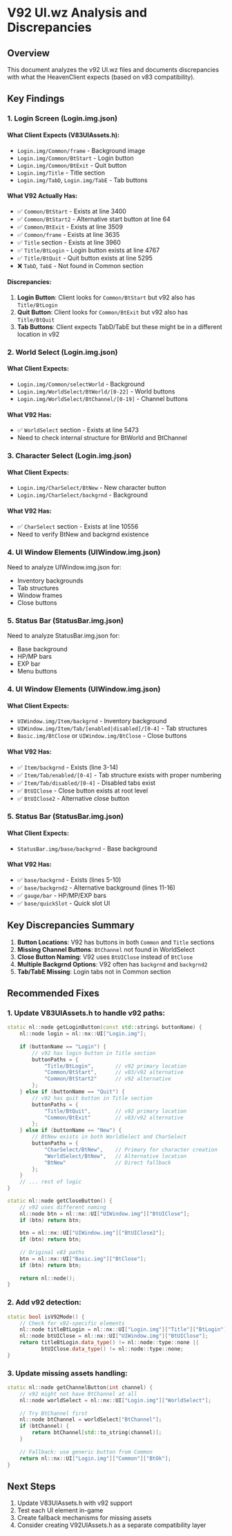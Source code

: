 # V92 UI.wz Analysis and Discrepancies

## Overview
This document analyzes the v92 UI.wz files and documents discrepancies with what the HeavenClient expects (based on v83 compatibility).

## Key Findings

### 1. Login Screen (Login.img.json)

#### What Client Expects (V83UIAssets.h):
- `Login.img/Common/frame` - Background image
- `Login.img/Common/BtStart` - Login button  
- `Login.img/Common/BtExit` - Quit button
- `Login.img/Title` - Title section
- `Login.img/TabD`, `Login.img/TabE` - Tab buttons

#### What V92 Actually Has:
- ✅ `Common/BtStart` - Exists at line 3400
- ✅ `Common/BtStart2` - Alternative start button at line 64  
- ✅ `Common/BtExit` - Exists at line 3509
- ✅ `Common/frame` - Exists at line 3635
- ✅ `Title` section - Exists at line 3960
- ✅ `Title/BtLogin` - Login button exists at line 4767
- ✅ `Title/BtQuit` - Quit button exists at line 5295
- ❌ `TabD`, `TabE` - Not found in Common section

#### Discrepancies:
1. **Login Button**: Client looks for `Common/BtStart` but v92 also has `Title/BtLogin`
2. **Quit Button**: Client looks for `Common/BtExit` but v92 also has `Title/BtQuit`
3. **Tab Buttons**: Client expects TabD/TabE but these might be in a different location in v92

### 2. World Select (Login.img.json)

#### What Client Expects:
- `Login.img/Common/selectWorld` - Background
- `Login.img/WorldSelect/BtWorld/[0-22]` - World buttons
- `Login.img/WorldSelect/BtChannel/[0-19]` - Channel buttons

#### What V92 Has:
- ✅ `WorldSelect` section - Exists at line 5473
- Need to check internal structure for BtWorld and BtChannel

### 3. Character Select (Login.img.json)

#### What Client Expects:
- `Login.img/CharSelect/BtNew` - New character button
- `Login.img/CharSelect/backgrnd` - Background

#### What V92 Has:
- ✅ `CharSelect` section - Exists at line 10556
- Need to verify BtNew and backgrnd existence

### 4. UI Window Elements (UIWindow.img.json)

Need to analyze UIWindow.img.json for:
- Inventory backgrounds
- Tab structures
- Window frames
- Close buttons

### 5. Status Bar (StatusBar.img.json)

Need to analyze StatusBar.img.json for:
- Base background
- HP/MP bars
- EXP bar
- Menu buttons

### 4. UI Window Elements (UIWindow.img.json)

#### What Client Expects:
- `UIWindow.img/Item/backgrnd` - Inventory background
- `UIWindow.img/Item/Tab/[enabled|disabled]/[0-4]` - Tab structures
- `Basic.img/BtClose` or `UIWindow.img/BtClose` - Close buttons

#### What V92 Has:
- ✅ `Item/backgrnd` - Exists (line 3-14)
- ✅ `Item/Tab/enabled/[0-4]` - Tab structure exists with proper numbering
- ✅ `Item/Tab/disabled/[0-4]` - Disabled tabs exist
- ✅ `BtUIClose` - Close button exists at root level
- ✅ `BtUIClose2` - Alternative close button

### 5. Status Bar (StatusBar.img.json)

#### What Client Expects:
- `StatusBar.img/base/backgrnd` - Base background

#### What V92 Has:
- ✅ `base/backgrnd` - Exists (lines 5-10)
- ✅ `base/backgrnd2` - Alternative background (lines 11-16)
- ✅ `gauge/bar` - HP/MP/EXP bars
- ✅ `base/quickSlot` - Quick slot UI

## Key Discrepancies Summary

1. **Button Locations**: V92 has buttons in both `Common` and `Title` sections
2. **Missing Channel Buttons**: `BtChannel` not found in WorldSelect
3. **Close Button Naming**: V92 uses `BtUIClose` instead of `BtClose`
4. **Multiple Backgrnd Options**: V92 often has `backgrnd` and `backgrnd2`
5. **Tab/TabE Missing**: Login tabs not in Common section

## Recommended Fixes

### 1. Update V83UIAssets.h to handle v92 paths:

```cpp
static nl::node getLoginButton(const std::string& buttonName) {
    nl::node login = nl::nx::UI["Login.img"];
    
    if (buttonName == "Login") {
        // v92 has login button in Title section
        buttonPaths = {
            "Title/BtLogin",       // v92 primary location
            "Common/BtStart",      // v83/v92 alternative
            "Common/BtStart2"      // v92 alternative
        };
    } else if (buttonName == "Quit") {
        // v92 has quit button in Title section
        buttonPaths = {
            "Title/BtQuit",        // v92 primary location
            "Common/BtExit"        // v83/v92 alternative
        };
    } else if (buttonName == "New") {
        // BtNew exists in both WorldSelect and CharSelect
        buttonPaths = {
            "CharSelect/BtNew",    // Primary for character creation
            "WorldSelect/BtNew",   // Alternative location
            "BtNew"                // Direct fallback
        };
    }
    // ... rest of logic
}

static nl::node getCloseButton() {
    // v92 uses different naming
    nl::node btn = nl::nx::UI["UIWindow.img"]["BtUIClose"];
    if (btn) return btn;
    
    btn = nl::nx::UI["UIWindow.img"]["BtUIClose2"];
    if (btn) return btn;
    
    // Original v83 paths
    btn = nl::nx::UI["Basic.img"]["BtClose"];
    if (btn) return btn;
    
    return nl::node();
}
```

### 2. Add v92 detection:

```cpp
static bool isV92Mode() {
    // Check for v92-specific elements
    nl::node titleBtLogin = nl::nx::UI["Login.img"]["Title"]["BtLogin"];
    nl::node btUIClose = nl::nx::UI["UIWindow.img"]["BtUIClose"];
    return titleBtLogin.data_type() != nl::node::type::none || 
           btUIClose.data_type() != nl::node::type::none;
}
```

### 3. Update missing assets handling:

```cpp
static nl::node getChannelButton(int channel) {
    // v92 might not have BtChannel at all
    nl::node worldSelect = nl::nx::UI["Login.img"]["WorldSelect"];
    
    // Try BtChannel first
    nl::node btChannel = worldSelect["BtChannel"];
    if (btChannel) {
        return btChannel[std::to_string(channel)];
    }
    
    // Fallback: use generic button from Common
    return nl::nx::UI["Login.img"]["Common"]["BtOk"];
}
```

## Next Steps

1. Update V83UIAssets.h with v92 support
2. Test each UI element in-game
3. Create fallback mechanisms for missing assets
4. Consider creating V92UIAssets.h as a separate compatibility layer
